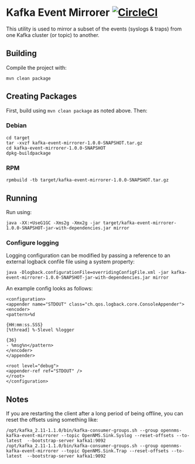 # Kafka Event Mirrorer [![CircleCI](https://circleci.com/gh/OpenNMS/kafka-event-mirrorer.svg?style=svg)](https://circleci.com/gh/OpenNMS/kafka-event-mirrorer)

This utility is used to mirror a subset of the events (syslogs & traps) from one Kafka cluster (or topic) to another.

## Building

Compile the project with:

```
mvn clean package
```

## Creating Packages

First, build using `mvn clean package` as noted above.  Then:

### Debian

```
cd target
tar -xvzf kafka-event-mirrorer-1.0.0-SNAPSHOT.tar.gz
cd kafka-event-mirrorer-1.0.0-SNAPSHOT
dpkg-buildpackage
```

### RPM

```
rpmbuild -tb target/kafka-event-mirrorer-1.0.0-SNAPSHOT.tar.gz
```

## Running

Run using:

```
java -XX:+UseG1GC -Xms2g -Xmx2g -jar target/kafka-event-mirrorer-1.0.0-SNAPSHOT-jar-with-dependencies.jar mirror
```

### Configure logging

Logging configuration can be modified by passing a reference to an external logback confile file using a system property:

```
java -Dlogback.configurationFile=overridingConfigFile.xml -jar kafka-event-mirrorer-1.0.0-SNAPSHOT-jar-with-dependencies.jar mirror
```

An example config looks as follows:

```
<configuration>
<appender name="STDOUT" class="ch.qos.logback.core.ConsoleAppender">
<encoder>
<pattern>%d

{HH:mm:ss.SSS}
[%thread] %-5level %logger

{36}
- %msg%n</pattern>
</encoder>
</appender>

<root level="debug">
<appender-ref ref="STDOUT" />
</root>
</configuration>
```

## Notes

If you are restarting the client after a long period of being offline, you can reset the offsets using something like:

```
/opt/kafka_2.11-1.1.0/bin/kafka-consumer-groups.sh --group opennms-kafka-event-mirrorer --topic OpenNMS.Sink.Syslog --reset-offsets --to-latest  --bootstrap-server kafka1:9092
/opt/kafka_2.11-1.1.0/bin/kafka-consumer-groups.sh --group opennms-kafka-event-mirrorer --topic OpenNMS.Sink.Trap --reset-offsets --to-latest  --bootstrap-server kafka1:9092
```
